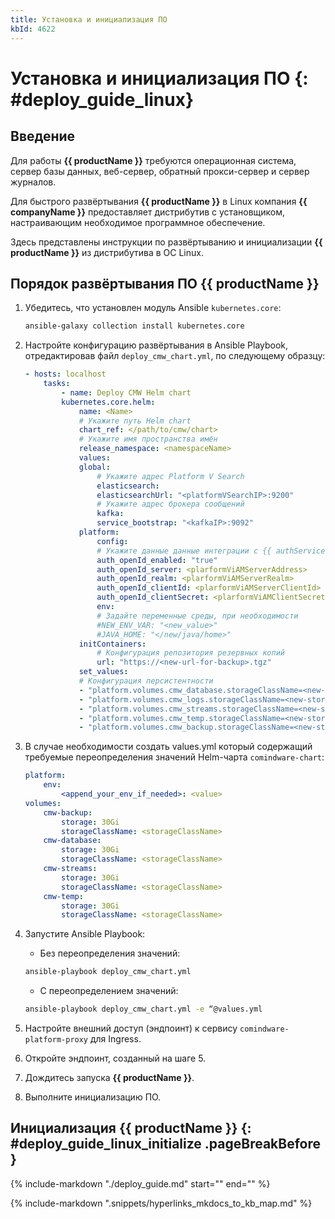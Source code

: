 ```yaml
---
title: Установка и инициализация ПО
kbId: 4622
---
```


# Установка и инициализация ПО {: #deploy_guide_linux}

## Введение

Для работы **{{ productName }}** требуются операционная система, сервер базы данных, веб-сервер, обратный прокси-сервер и сервер журналов.

Для быстрого развёртывания **{{ productName }}** в Linux компания **{{ companyName }}** предоставляет дистрибутив с установщиком, настраивающим необходимое программное обеспечение.

Здесь представлены инструкции по развёртыванию и инициализации **{{ productName }}** из дистрибутива в ОС Linux.

## Порядок развёртывания ПО {{ productName }}

1. Убедитесь, что установлен модуль Ansible `kubernetes.core`:

    ``` sh
    ansible-galaxy collection install kubernetes.core
    ```

2. Настройте конфигурацию развёртывания в Ansible Playbook, отредактировав файл `deploy_cmw_chart.yml`, по следующему образцу:

    ``` yml
    - hosts: localhost
        tasks:
            - name: Deploy CMW Helm chart
            kubernetes.core.helm:
                name: <Name>
                # Укажите путь Helm chart
                chart_ref: </path/to/cmw/chart>
                # Укажите имя пространства имён
                release_namespace: <namespaceName>
                values:
                global:
                    # Укажите адрес Platform V Search 
                    elasticsearch:
                    elasticsearchUrl: "<platformVSearchIP>:9200"
                    # Укажите адрес брокера сообщений
                    kafka:
                    service_bootstrap: "<kafkaIP>:9092"
                platform:
                    config:
                    # Укажите данные данные интеграции с {{ authServiceVariants }}
                    auth_openId_enabled: "true"
                    auth_openId_server: <plarformViAMServerAddress>
                    auth_openId_realm: <plarformViAMServerRealm>
                    auth_openId_clientId: <plarformViAMServerClientId>
                    auth_openId_clientSecret: <plarformViAMClientSecret>
                    env:
                    # Задайте переменные среды, при необходимости
                    #NEW_ENV_VAR: "<new_value>"
                    #JAVA_HOME: "</new/java/home>"
                initContainers:
                    # Конфигурация репозитория резервных копий
                    url: "https://<new-url-for-backup>.tgz"
                set_values:
                # Конфигурация персистентности
                - "platform.volumes.cmw_database.storageClassName=<new-storage-class>"
                - "platform.volumes.cmw_logs.storageClassName=<new-storage-class>"
                - "platform.volumes.cmw_streams.storageClassName=<new-storage-class>"
                - "platform.volumes.cmw_temp.storageClassName=<new-storage-class>"
                - "platform.volumes.cmw_backup.storageClassName=<new-storage-class>"
    ```

3. В случае необходимости создать values.yml который содержащий требуемые переопределения значений Helm-чарта `comindware-chart`:

    ``` yml
    platform:
        env:
            <append_your_env_if_needed>: <value>
    volumes:
        cmw-backup:
            storage: 30Gi
            storageClassName: <storageClassName>
        cmw-database:
            storage: 30Gi
            storageClassName: <storageClassName>
        cmw-streams:
            storage: 30Gi
            storageClassName: <storageClassName>
        cmw-temp:
            storage: 30Gi
            storageClassName: <storageClassName>
    ```

4. Запустите Ansible Playbook:

    - Без переопределения значений:

    ``` sh
    ansible-playbook deploy_cmw_chart.yml
    ```

    - С переопределением значений:

    ``` sh
    ansible-playbook deploy_cmw_chart.yml -e “@values.yml
    ```

5. Настройте внешний доступ (эндпоинт) к сервису `comindware-platform-proxy` для Ingress.
6. Откройте эндпоинт, созданный на шаге 5.
7. Дождитесь запуска **{{ productName }}**.
8. Выполните инициализацию ПО.

## Инициализация {{ productName }} {: #deploy_guide_linux_initialize .pageBreakBefore }

{%
include-markdown "./deploy_guide.md"
start="<!--initialize-start-->"
end="<!--initialize-end-->"
%}

{% include-markdown ".snippets/hyperlinks_mkdocs_to_kb_map.md" %}
